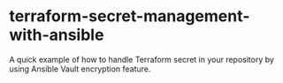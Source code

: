 # terraform-secret-management-with-ansible
A quick example of how to handle Terraform secret in your repository by using Ansible Vault encryption feature.
